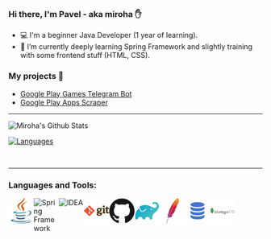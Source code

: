 ### Hi there, I'm Pavel - aka miroha :raised_hand:
- :computer: I'm a beginner Java Developer (1 year of learning).
- :seedling: I’m currently deeply learning Spring Framework and slightly training with some frontend stuff (HTML, CSS).

### My projects :star2:
- [Google Play Games Telegram Bot](https://github.com/miroha/GooglePlayGames-TelegramBot)
- [Google Play Apps Scraper](https://github.com/miroha/google-play-apps-scraper)

---

<img align="left" alt="Miroha's Github Stats" src="https://github-readme-stats.vercel.app/api?username=miroha&show_icons=true&hide_border=true"/>

<br>

[![Languages](https://github-readme-stats.vercel.app/api/top-langs/?username=miroha)](https://github-readme-stats.vercel.app/api/top-langs/?username=miroha)

<br>

---

### Languages and Tools:

<img align="left" alt="Java" title="Java" width="50px" src="https://raw.githubusercontent.com/github/explore/80688e429a7d4ef2fca1e82350fe8e3517d3494d/topics/java/java.png"/>
<img align="left" alt="Spring Framework" title="Spring Framework" width="50px" src="https://user-images.githubusercontent.com/14723332/90007726-ef40c200-dca3-11ea-8912-8d64dd0485c9.png"/>
<img align="left" alt="IDEA" title="IntelliJ IDEA" width="50px" src="https://user-images.githubusercontent.com/14723332/87232472-0439e500-c3c8-11ea-8e21-f81ea3af8b70.png"/>
<img align="left" alt="Git" title="Git" width="50px" src="https://raw.githubusercontent.com/github/explore/80688e429a7d4ef2fca1e82350fe8e3517d3494d/topics/git/git.png"/>
<img align="left" alt="GitHub" title="GitHub" width="50px" src="https://raw.githubusercontent.com/github/explore/78df643247d429f6cc873026c0622819ad797942/topics/github/github.png""/>
<img align="left" alt="Gradle" title="Gradle" width="50px" src="https://raw.githubusercontent.com/github/explore/80688e429a7d4ef2fca1e82350fe8e3517d3494d/topics/gradle/gradle.png" />
<img align="left" alt="Gradle" title="Maven" width="50px" src="https://raw.githubusercontent.com/github/explore/80688e429a7d4ef2fca1e82350fe8e3517d3494d/topics/maven/maven.png"/>
<img align="left" alt="SQL" title="SQL" width="50px" src="https://raw.githubusercontent.com/github/explore/80688e429a7d4ef2fca1e82350fe8e3517d3494d/topics/sql/sql.png"/>
<img align="left" alt="MongoDB" title="MongoDB" width="50px" src="https://raw.githubusercontent.com/github/explore/80688e429a7d4ef2fca1e82350fe8e3517d3494d/topics/mongodb/mongodb.png"/>